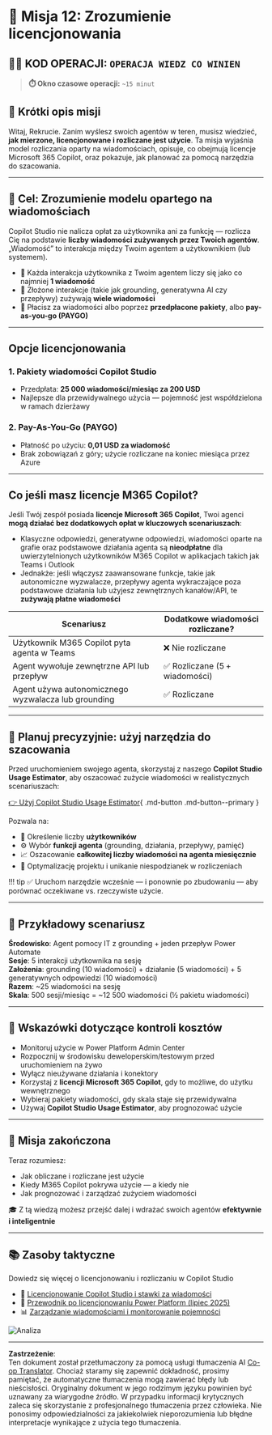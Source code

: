 <!--
CO_OP_TRANSLATOR_METADATA:
{
  "original_hash": "6f05e50f132514dcd264bd48fae3f1ef",
  "translation_date": "2025-10-22T01:00:59+00:00",
  "source_file": "docs/recruit/12-understanding-licensing/README.md",
  "language_code": "pl"
}
-->
# 🚨 Misja 12: Zrozumienie licencjonowania

## 🕵️‍♂️ KOD OPERACJI: `OPERACJA WIEDZ CO WINIEN`

> **⏱️ Okno czasowe operacji:** `~15 minut`

## 🎯 Krótki opis misji

Witaj, Rekrucie. Zanim wyślesz swoich agentów w teren, musisz wiedzieć, **jak mierzone, licencjonowane i rozliczane jest użycie**. Ta misja wyjaśnia model rozliczania oparty na wiadomościach, opisuje, co obejmują licencje Microsoft 365 Copilot, oraz pokazuje, jak planować za pomocą narzędzia do szacowania.

---

## 🎯 Cel: Zrozumienie modelu opartego na wiadomościach

Copilot Studio nie nalicza opłat za użytkownika ani za funkcję — rozlicza Cię na podstawie **liczby wiadomości zużywanych przez Twoich agentów**. „Wiadomość” to interakcja między Twoim agentem a użytkownikiem (lub systemem).

- 💬 Każda interakcja użytkownika z Twoim agentem liczy się jako co najmniej **1 wiadomość**
- 🔄 Złożone interakcje (takie jak grounding, generatywna AI czy przepływy) zużywają **wiele wiadomości**
- 💼 Płacisz za wiadomości albo poprzez **przedpłacone pakiety**, albo **pay-as-you-go (PAYGO)**

---

## Opcje licencjonowania

### 1. **Pakiety wiadomości Copilot Studio**

- Przedpłata: **25 000 wiadomości/miesiąc za 200 USD**
- Najlepsze dla przewidywalnego użycia — pojemność jest współdzielona w ramach dzierżawy

### 2. **Pay-As-You-Go (PAYGO)**

- Płatność po użyciu: **0,01 USD za wiadomość**
- Brak zobowiązań z góry; użycie rozliczane na koniec miesiąca przez Azure

---

## Co jeśli masz licencje M365 Copilot?

Jeśli Twój zespół posiada **licencje Microsoft 365 Copilot**, Twoi agenci **mogą działać bez dodatkowych opłat w kluczowych scenariuszach**:

- Klasyczne odpowiedzi, generatywne odpowiedzi, wiadomości oparte na grafie oraz podstawowe działania agenta są **nieodpłatne** dla uwierzytelnionych użytkowników M365 Copilot w aplikacjach takich jak Teams i Outlook  
- Jednakże: jeśli włączysz zaawansowane funkcje, takie jak autonomiczne wyzwalacze, przepływy agenta wykraczające poza podstawowe działania lub użyjesz zewnętrznych kanałów/API, te **zużywają płatne wiadomości**

| Scenariusz                                  | Dodatkowe wiadomości rozliczane?             |
|---------------------------------------------|----------------------------------------------|
| Użytkownik M365 Copilot pyta agenta w Teams | ❌ Nie rozliczane                              |
| Agent wywołuje zewnętrzne API lub przepływ  | ✅ Rozliczane (5 + wiadomości)                |
| Agent używa autonomicznego wyzwalacza lub grounding | ✅ Rozliczane                             |

---

## 🧮 Planuj precyzyjnie: użyj narzędzia do szacowania

Przed uruchomieniem swojego agenta, skorzystaj z naszego **Copilot Studio Usage Estimator**, aby oszacować zużycie wiadomości w realistycznych scenariuszach:

[👉 Użyj Copilot Studio Usage Estimator](https://aka.ms/mcs-estimator){ .md-button .md-button--primary }

Pozwala na:

- 🔢 Określenie liczby **użytkowników**
- ⚙️ Wybór **funkcji agenta** (grounding, działania, przepływy, pamięć)
- 📈 Oszacowanie **całkowitej liczby wiadomości na agenta miesięcznie**
- 🧠 Optymalizację projektu i unikanie niespodzianek w rozliczeniach

!!! tip
    ✅ Uruchom narzędzie wcześnie — i ponownie po zbudowaniu — aby porównać oczekiwane vs. rzeczywiste użycie.

---

## 💼 Przykładowy scenariusz

**Środowisko**: Agent pomocy IT z grounding + jeden przepływ Power Automate  
**Sesje**: 5 interakcji użytkownika na sesję  
**Założenia**: grounding (10 wiadomości) + działanie (5 wiadomości) + 5 generatywnych odpowiedzi (10 wiadomości)  
**Razem**: ~25 wiadomości na sesję  
**Skala**: 500 sesji/miesiąc = ~12 500 wiadomości (½ pakietu wiadomości)

---

## 🧠 Wskazówki dotyczące kontroli kosztów

- Monitoruj użycie w Power Platform Admin Center
- Rozpocznij w środowisku deweloperskim/testowym przed uruchomieniem na żywo
- Wyłącz nieużywane działania i konektory
- Korzystaj z **licencji Microsoft 365 Copilot**, gdy to możliwe, do użytku wewnętrznego
- Wybieraj pakiety wiadomości, gdy skala staje się przewidywalna
- Używaj **Copilot Studio Usage Estimator**, aby prognozować użycie

---

## 🏁 Misja zakończona

Teraz rozumiesz:

- Jak obliczane i rozliczane jest użycie
- Kiedy M365 Copilot pokrywa użycie — a kiedy nie
- Jak prognozować i zarządzać zużyciem wiadomości

🎓 Z tą wiedzą możesz przejść dalej i wdrażać swoich agentów **efektywnie i inteligentnie**

---

## 📚 Zasoby taktyczne

Dowiedz się więcej o licencjonowaniu i rozliczaniu w Copilot Studio

- 📄 [Licencjonowanie Copilot Studio i stawki za wiadomości](https://learn.microsoft.com/microsoft-copilot-studio/billing-licensing?WT.mc_id=power-170631-apdunnam)
- 📘 [Przewodnik po licencjonowaniu Power Platform (lipiec 2025)](https://cdn-dynmedia-1.microsoft.com/is/content/microsoftcorp//microsoft/bade/documents/products-and-services/en-us/bizapps/Power-Platform-Licensing-Guide-July-2025.pdf?WT.mc_id=power-170631-apdunnam)
- 📊 [Zarządzanie wiadomościami i monitorowanie pojemności](https://learn.microsoft.com/power-platform/admin/manage-copilot-studio-messages-capacity?WT.mc_id=power-170631-apdunnam)

<img src="https://m365-visitor-stats.azurewebsites.net/agent-academy/recruit/12-understanding-licensing" alt="Analiza" />

---

**Zastrzeżenie**:  
Ten dokument został przetłumaczony za pomocą usługi tłumaczenia AI [Co-op Translator](https://github.com/Azure/co-op-translator). Chociaż staramy się zapewnić dokładność, prosimy pamiętać, że automatyczne tłumaczenia mogą zawierać błędy lub nieścisłości. Oryginalny dokument w jego rodzimym języku powinien być uznawany za wiarygodne źródło. W przypadku informacji krytycznych zaleca się skorzystanie z profesjonalnego tłumaczenia przez człowieka. Nie ponosimy odpowiedzialności za jakiekolwiek nieporozumienia lub błędne interpretacje wynikające z użycia tego tłumaczenia.